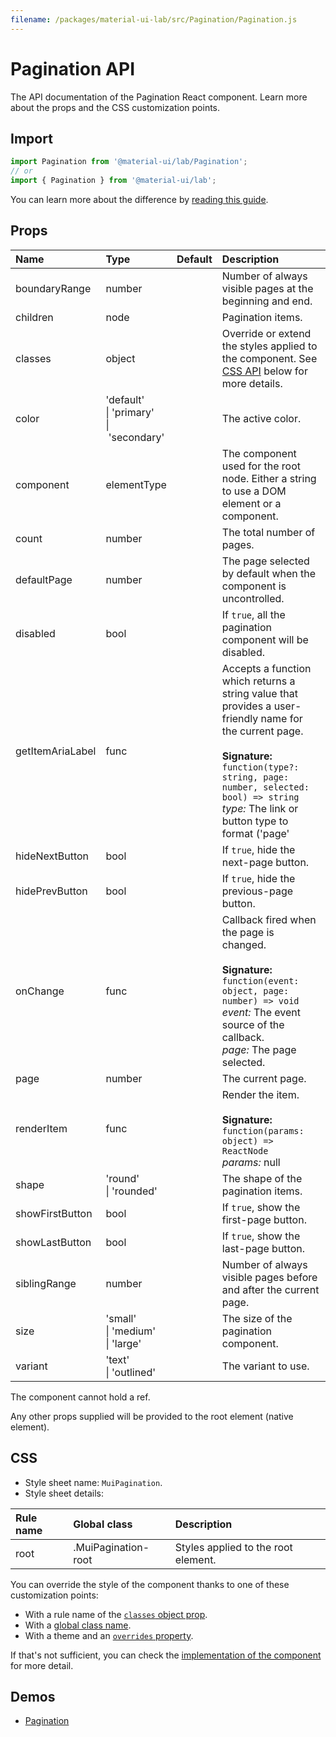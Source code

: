 ```yaml
---
filename: /packages/material-ui-lab/src/Pagination/Pagination.js
---
```


<!--- This documentation is automatically generated, do not try to edit it. -->

# Pagination API

<p class="description">The API documentation of the Pagination React component. Learn more about the props and the CSS customization points.</p>

## Import

```js
import Pagination from '@material-ui/lab/Pagination';
// or
import { Pagination } from '@material-ui/lab';
```

You can learn more about the difference by [reading this guide](/guides/minimizing-bundle-size/).



## Props

| Name | Type | Default | Description |
|:-----|:-----|:--------|:------------|
| <span class="prop-name">boundaryRange</span> | <span class="prop-type">number</span> |  | Number of always visible pages at the beginning and end. |
| <span class="prop-name">children</span> | <span class="prop-type">node</span> |  | Pagination items. |
| <span class="prop-name">classes</span> | <span class="prop-type">object</span> |  | Override or extend the styles applied to the component. See [CSS API](#css) below for more details. |
| <span class="prop-name">color</span> | <span class="prop-type">'default'<br>&#124;&nbsp;'primary'<br>&#124;&nbsp;'secondary'</span> |  | The active color. |
| <span class="prop-name">component</span> | <span class="prop-type">elementType</span> |  | The component used for the root node. Either a string to use a DOM element or a component. |
| <span class="prop-name">count</span> | <span class="prop-type">number</span> |  | The total number of pages. |
| <span class="prop-name">defaultPage</span> | <span class="prop-type">number</span> |  | The page selected by default when the component is uncontrolled. |
| <span class="prop-name">disabled</span> | <span class="prop-type">bool</span> |  | If `true`, all the pagination component will be disabled. |
| <span class="prop-name">getItemAriaLabel</span> | <span class="prop-type">func</span> |  | Accepts a function which returns a string value that provides a user-friendly name for the current page.<br><br>**Signature:**<br>`function(type?: string, page: number, selected: bool) => string`<br>*type:* The link or button type to format ('page' | 'first' | 'last' | 'next' | 'previous').<br>*page:* The page number to format.<br>*selected:* If true, the current page is selected. |
| <span class="prop-name">hideNextButton</span> | <span class="prop-type">bool</span> |  | If `true`, hide the next-page button. |
| <span class="prop-name">hidePrevButton</span> | <span class="prop-type">bool</span> |  | If `true`, hide the previous-page button. |
| <span class="prop-name">onChange</span> | <span class="prop-type">func</span> |  | Callback fired when the page is changed.<br><br>**Signature:**<br>`function(event: object, page: number) => void`<br>*event:* The event source of the callback.<br>*page:* The page selected. |
| <span class="prop-name">page</span> | <span class="prop-type">number</span> |  | The current page. |
| <span class="prop-name">renderItem</span> | <span class="prop-type">func</span> |  | Render the item.<br><br>**Signature:**<br>`function(params: object) => ReactNode`<br>*params:* null |
| <span class="prop-name">shape</span> | <span class="prop-type">'round'<br>&#124;&nbsp;'rounded'</span> |  | The shape of the pagination items. |
| <span class="prop-name">showFirstButton</span> | <span class="prop-type">bool</span> |  | If `true`, show the first-page button. |
| <span class="prop-name">showLastButton</span> | <span class="prop-type">bool</span> |  | If `true`, show the last-page button. |
| <span class="prop-name">siblingRange</span> | <span class="prop-type">number</span> |  | Number of always visible pages before and after the current page. |
| <span class="prop-name">size</span> | <span class="prop-type">'small'<br>&#124;&nbsp;'medium'<br>&#124;&nbsp;'large'</span> |  | The size of the pagination component. |
| <span class="prop-name">variant</span> | <span class="prop-type">'text'<br>&#124;&nbsp;'outlined'</span> |  | The variant to use. |

The component cannot hold a ref.

Any other props supplied will be provided to the root element (native element).

## CSS

- Style sheet name: `MuiPagination`.
- Style sheet details:

| Rule name | Global class | Description |
|:-----|:-------------|:------------|
| <span class="prop-name">root</span> | <span class="prop-name">.MuiPagination-root</span> | Styles applied to the root element.

You can override the style of the component thanks to one of these customization points:

- With a rule name of the [`classes` object prop](/customization/components/#overriding-styles-with-classes).
- With a [global class name](/customization/components/#overriding-styles-with-global-class-names).
- With a theme and an [`overrides` property](/customization/globals/#css).

If that's not sufficient, you can check the [implementation of the component](https://github.com/mui-org/material-ui/blob/master/packages/material-ui-lab/src/Pagination/Pagination.js) for more detail.

## Demos

- [Pagination](/components/pagination/)

